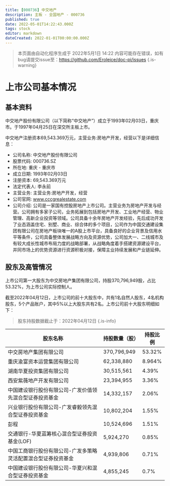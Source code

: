 ```yaml
---
title: [000736] 中交地产
description: 主板 - 全国地产 - 000736
published: true
date: 2022-05-01T14:22:43.000Z
tags: stock
editor: markdown
dateCreated: 2022-01-01T00:00:00.000Z
---
```


> 本页面由自动化程序生成于 2022年5月1日 14:22
> 内容可能存在错误，如有bug请提交issue至：https://github.com/Eroleice/doc-pi/issues
{.is-warning}

# 上市公司基本情况

## 基本资料

中交地产股份有限公司（以下简称“中交地产”）成立于1993年02月03日，重庆市。于1997年04月25日在深交所主板上市。

中交地产注册资本69,543.369万元，主营业务:房地产开发，经营以下是详细信息：

- 公司名称: 中交地产股份有限公司
- 股票代码: 000736.SZ
- 所在地: 重庆 - 重庆市
- 成立日期: 1993年02月03日
- 注册资本: 69,543.369万元
- 法定代表人: 李永前
- 主营业务: 主营业务:房地产开发，经营
- 公司官网: www.cccgrealestate.com
- 公司介绍: 公司是一家国有控股房地产上市公司。主营业务为房地产开发与经营。公司拥有多家子公司，业务拓展到包括房地产开发、工业地产经营、物业管理、高新企业投资等领域。公司具备十余年房地产开发经验，先后成功开发了业态涵盖住宅、别墅、商业、综合体的多个项目，公司作为中国交通建设集团有限公司在房地产板块唯一的A股上市平台，具备良好的企业背景及信用水平等条件，公司具备整体发展战略方向及资源优势，公司加大一、二线城市及有较大成长性城市布局力度的战略部署，从战略角度着手搭建资源建设平台，并同市场上的优势资源进行资源积极对接，保障主业持续发展和产业链延伸。


## 股东及高管情况

上市公司第一大股东为中交房地产集团有限公司，持股370,796,949股，占比53.32%，为上市公司实际控制人。

截至2022年04月12日，上市公司的前十大股东中，共有1名自然人股东，4名机构股东，5个产品账户，其中5%以上大股东共有2名。上市公司前十大股东明细如下：

> 股东持股数据截止于：2022年04月12日
{.is-info}

| 股东名称 | 持股数量（股） | 持股比例 |
| --- | --- | --- |
| 中交房地产集团有限公司 | 370,796,949 | 53.32% |
| 重庆渝富资本运营集团有限公司 | 62,338,880 | 8.964% |
| 湖南华夏投资集团有限公司 | 30,515,561 | 4.39% |
| 西安紫薇地产开发有限公司 | 23,394,955 | 3.36% |
| 中国建设银行股份有限公司-广发价值领先混合型证券投资基金 | 14,332,157 | 2.06% |
| 兴业银行股份有限公司-广发睿毅领先混合型证券投资基金 | 10,802,204 | 1.55% |
| 彭程 | 10,524,696 | 1.51% |
| 交通银行-华夏蓝筹核心混合型证券投资基金(LOF) | 5,924,270 | 0.85% |
| 中国工商银行股份有限公司-广发多策略灵活配置混合型证券投资基金 | 4,939,806 | 0.71% |
| 中国建设银行股份有限公司-华夏兴和混合型证券投资基金 | 4,855,245 | 0.7% |




